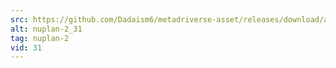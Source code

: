 ```yaml
---
src: https://github.com/Dadaism6/metadriverse-asset/releases/download/assetsv1.0.2/nuplan-2_31.mp4
alt: nuplan-2_31
tag: nuplan-2
vid: 31
---
```

